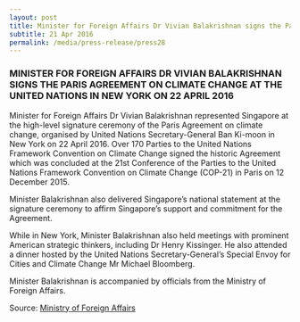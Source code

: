 ```yaml
---
layout: post
title: Minister for Foreign Affairs Dr Vivian Balakrishnan signs the Paris Agreement on Climate Change at the United Nations in New York on 22 April 2016
subtitle: 21 Apr 2016
permalink: /media/press-release/press28
---
```


### MINISTER FOR FOREIGN AFFAIRS DR VIVIAN BALAKRISHNAN SIGNS THE PARIS AGREEMENT ON CLIMATE CHANGE AT THE UNITED NATIONS IN NEW YORK ON 22 APRIL 2016

Minister for Foreign Affairs Dr Vivian Balakrishnan represented Singapore at the high-level signature ceremony of the Paris Agreement on climate change, organised by United Nations Secretary-General Ban Ki-moon in New York on 22 April 2016.   Over 170 Parties to the United Nations Framework Convention on Climate Change signed the historic Agreement which was concluded at the 21st Conference of the Parties to the United Nations Framework Convention on Climate Change (COP-21) in Paris on 12 December 2015.

Minister Balakrishnan also delivered Singapore’s national statement at the signature ceremony to affirm Singapore’s support and commitment for the Agreement.

While in New York, Minister Balakrishnan also held meetings with prominent American strategic thinkers, including Dr Henry Kissinger.  He also attended a dinner hosted by the United Nations Secretary-General’s Special Envoy for Cities and Climate Change Mr Michael Bloomberg.

Minister Balakrishnan is accompanied by officials from the Ministry of Foreign Affairs.

Source: [<a href="http://www.mfa.gov.sg/content/mfa/media_centre/press_room/pr/2016/201604/press_20140423.html" target="_blank">Ministry of Foreign Affairs</a>](http://www.mfa.gov.sg/content/mfa/media_centre/press_room/pr/2016/201604/press_20140423.html)